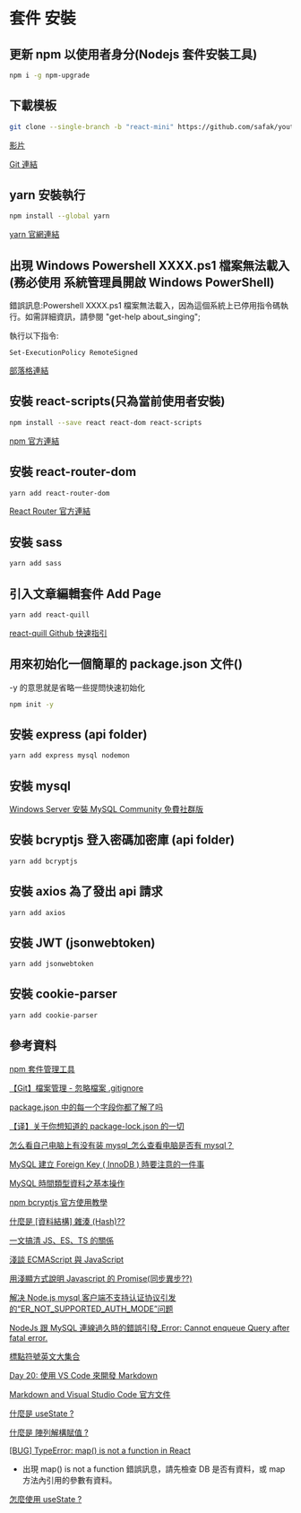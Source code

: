 # 套件 安裝

## 更新 npm 以使用者身分(Nodejs 套件安裝工具)

```bash
npm i -g npm-upgrade
```

## 下載模板

```bash
git clone --single-branch -b "react-mini" https://github.com/safak/youtube2022.git
```

[影片](https://www.youtube.com/watch?v=0aPLk2e2Z3g)

[Git 連結](https://github.com/safak/youtube2022.git)

## yarn 安裝執行

```bash
npm install --global yarn
```

[yarn 官網連結](https://classic.yarnpkg.com/en/docs/install#windows-tab)

## 出現 Windows Powershell XXXX.ps1 檔案無法載入 (務必使用 系統管理員開啟 Windows PowerShell)

錯誤訊息:Powershell XXXX.ps1 檔案無法載入，因為這個系統上已停用指令碼執行。如需詳細資訊，請參閱 "get-help about_singing";

執行以下指令:

```dos
Set-ExecutionPolicy RemoteSigned
```

[部落格連結](https://blog.twtnn.com/2013/11/windows-powershell-xxxxps1.html)

## 安裝 react-scripts(只為當前使用者安裝)

```bash
npm install --save react react-dom react-scripts
```

[npm 官方連結](https://www.npmjs.com/package/react-scripts)

## 安裝 react-router-dom

```bash
yarn add react-router-dom
```

[React Router 官方連結](https://reactrouter.com/en/main/start/tutorial)

## 安裝 sass

```bash
yarn add sass
```

## 引入文章編輯套件 Add Page

```bash
yarn add react-quill
```

[react-quill Github 快速指引](https://github.com/zenoamaro/react-quill#quick-start)

## 用來初始化一個簡單的 package.json 文件()

-y 的意思就是省略一些提問快速初始化

```bash
npm init -y
```

## 安裝 express (api folder)

```bash
yarn add express mysql nodemon
```

## 安裝 mysql

[Windows Server 安裝 MySQL Community 免費社群版](https://ithelp.ithome.com.tw/articles/10259766)

## 安裝 bcryptjs 登入密碼加密庫 (api folder)

```bash
yarn add bcryptjs
```

## 安裝 axios 為了發出 api 請求

```bash
yarn add axios
```

## 安裝 JWT (jsonwebtoken)

```bash
yarn add jsonwebtoken
```

## 安裝 cookie-parser

```bash
yarn add cookie-parser
```

## 參考資料

[npm 套件管理工具](https://ithelp.ithome.com.tw/articles/10191670)

[【Git】檔案管理 - 忽略檔案 .gitignore](https://ithelp.ithome.com.tw/articles/10272447)

[package.json 中的每一个字段你都了解了吗](https://zhuanlan.zhihu.com/p/412183990)

[【译】关于你想知道的 package-lock.json 的一切](https://juejin.cn/post/6844903731067093005)

[怎么看自己电脑上有没有装 mysql\_怎么查看电脑是否有 mysql？](https://blog.csdn.net/weixin_39963053/article/details/113137425)

[MySQL 建立 Foreign Key ( InnoDB ) 時要注意的一件事](https://lagunawang.pixnet.net/blog/post/25455909-mysql-%e5%bb%ba%e7%ab%8bforeign-key-%28-innodb-%29-%e6%99%82%e8%a6%81%e6%b3%a8%e6%84%8f%e7%9a%84%e4%b8%80%e4%bb%b6%e4%ba%8b)

[MySQL 時間類型資料之基本操作](https://ithelp.ithome.com.tw/articles/10254833)

[npm bcryptjs 官方使用教學](https://www.npmjs.com/package/bcryptjs)

[什麼是 [資料結構] 雜湊 (Hash)??](<https://ithelp.ithome.com.tw/articles/10208884>)

[一文搞清 JS、ES、TS 的關係](https://juejin.cn/post/6882927003188592654)

[淺談 ECMAScript 與 JavaScript](https://ithelp.ithome.com.tw/articles/10213310)

[用淺顯方式說明 Javascript 的 Promise(同步異步??)](https://ithelp.ithome.com.tw/articles/10230214)

[解决 Node.js mysql 客户端不支持认证协议引发的“ER_NOT_SUPPORTED_AUTH_MODE”问题](https://waylau.com/node.js-mysql-client-does-not-support-authentication-protocol/)

[NodeJs 跟 MySQL 連線過久時的錯誤引發\_Error: Cannot enqueue Query after fatal error.](https://coolmandiary.blogspot.com/2021/01/nodejsmysqlerror-cannot-enqueue-query.html)

[標點符號英文大集合](https://www.managertoday.com.tw/english/view/56185?)

[Day 20: 使用 VS Code 來開發 Markdown](https://ithelp.ithome.com.tw/articles/10225442)

[Markdown and Visual Studio Code 官方文件](https://code.visualstudio.com/docs/languages/markdown)

[什麼是 useState ?](https://pjchender.dev/react-bootcamp/docs/bootcamp/week1/use-state/)

[什麼是 陣列解構賦值 ?](https://developer.mozilla.org/zh-TW/docs/Web/JavaScript/Reference/Operators/Destructuring_assignment)

[[BUG] TypeError: map() is not a function in React](https://bobbyhadz.com/blog/react-map-is-not-a-function)

* 出現 map() is not a function 錯誤訊息，請先檢查 DB 是否有資料，或 map 方法內引用的參數有資料。

[怎麼使用 useState ?](https://www.youtube.com/watch?v=Fhu5cu864ag)
